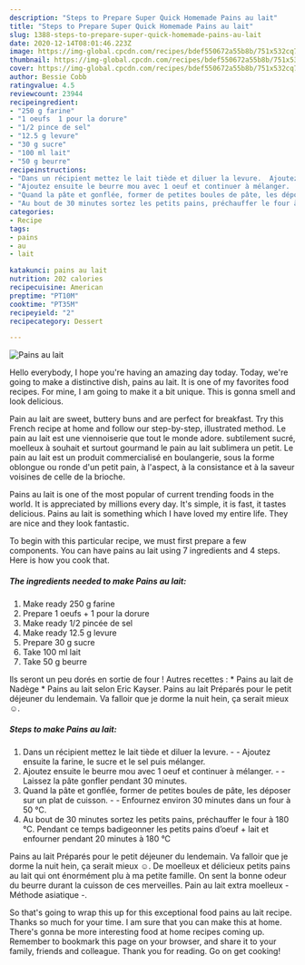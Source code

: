 ```yaml
---
description: "Steps to Prepare Super Quick Homemade Pains au lait"
title: "Steps to Prepare Super Quick Homemade Pains au lait"
slug: 1388-steps-to-prepare-super-quick-homemade-pains-au-lait
date: 2020-12-14T08:01:46.223Z
image: https://img-global.cpcdn.com/recipes/bdef550672a55b8b/751x532cq70/pains-au-lait-photo-principale-de-la-recette.jpg
thumbnail: https://img-global.cpcdn.com/recipes/bdef550672a55b8b/751x532cq70/pains-au-lait-photo-principale-de-la-recette.jpg
cover: https://img-global.cpcdn.com/recipes/bdef550672a55b8b/751x532cq70/pains-au-lait-photo-principale-de-la-recette.jpg
author: Bessie Cobb
ratingvalue: 4.5
reviewcount: 23944
recipeingredient:
- "250 g farine"
- "1 oeufs  1 pour la dorure"
- "1/2 pince de sel"
- "12.5 g levure"
- "30 g sucre"
- "100 ml lait"
- "50 g beurre"
recipeinstructions:
- "Dans un récipient mettez le lait tiède et diluer la levure.  Ajoutez ensuite la farine, le sucre et le sel puis mélanger."
- "Ajoutez ensuite le beurre mou avec 1 oeuf et continuer à mélanger.  Laissez la pâte gonfler pendant 30 minutes."
- "Quand la pâte et gonflée, former de petites boules de pâte, les déposer sur un plat de cuisson.  Enfournez environ 30 minutes dans un four à 50 °C."
- "Au bout de 30 minutes sortez les petits pains, préchauffer le four à 180 °C. Pendant ce temps badigeonner les petits pains d’oeuf + lait et enfourner pendant 20 minutes à 180 °C"
categories:
- Recipe
tags:
- pains
- au
- lait

katakunci: pains au lait 
nutrition: 202 calories
recipecuisine: American
preptime: "PT10M"
cooktime: "PT35M"
recipeyield: "2"
recipecategory: Dessert

---
```



![Pains au lait](https://img-global.cpcdn.com/recipes/bdef550672a55b8b/751x532cq70/pains-au-lait-photo-principale-de-la-recette.jpg)

Hello everybody, I hope you're having an amazing day today. Today, we're going to make a distinctive dish, pains au lait. It is one of my favorites food recipes. For mine, I am going to make it a bit unique. This is gonna smell and look delicious.

Pain au lait are sweet, buttery buns and are perfect for breakfast. Try this French recipe at home and follow our step-by-step, illustrated method. Le pain au lait est une viennoiserie que tout le monde adore. subtilement sucré, moelleux à souhait et surtout gourmand le pain au lait sublimera un petit. Le pain au lait est un produit commercialisé en boulangerie, sous la forme oblongue ou ronde d&#39;un petit pain, à l&#39;aspect, à la consistance et à la saveur voisines de celle de la brioche.

Pains au lait is one of the most popular of current trending foods in the world. It is appreciated by millions every day. It's simple, it is fast, it tastes delicious. Pains au lait is something which I have loved my entire life. They are nice and they look fantastic.


To begin with this particular recipe, we must first prepare a few components. You can have pains au lait using 7 ingredients and 4 steps. Here is how you cook that.

<!--inarticleads1-->

##### The ingredients needed to make Pains au lait:

1. Make ready 250 g farine
1. Prepare 1 oeufs + 1 pour la dorure
1. Make ready 1/2 pincée de sel
1. Make ready 12.5 g levure
1. Prepare 30 g sucre
1. Take 100 ml lait
1. Take 50 g beurre


Ils seront un peu dorés en sortie de four ! Autres recettes : * Pains au lait de Nadège * Pains au lait selon Eric Kayser. Pains au lait Préparés pour le petit déjeuner du lendemain. Va falloir que je dorme la nuit hein, ça serait mieux ☺. 

<!--inarticleads2-->

##### Steps to make Pains au lait:

1. Dans un récipient mettez le lait tiède et diluer la levure. -  - Ajoutez ensuite la farine, le sucre et le sel puis mélanger.
1. Ajoutez ensuite le beurre mou avec 1 oeuf et continuer à mélanger. -  - Laissez la pâte gonfler pendant 30 minutes.
1. Quand la pâte et gonflée, former de petites boules de pâte, les déposer sur un plat de cuisson. -  - Enfournez environ 30 minutes dans un four à 50 °C.
1. Au bout de 30 minutes sortez les petits pains, préchauffer le four à 180 °C. Pendant ce temps badigeonner les petits pains d’oeuf + lait et enfourner pendant 20 minutes à 180 °C


Pains au lait Préparés pour le petit déjeuner du lendemain. Va falloir que je dorme la nuit hein, ça serait mieux ☺. De moelleux et délicieux petits pains au lait qui ont énormément plu à ma petite famille. On sent la bonne odeur du beurre durant la cuisson de ces merveilles. Pain au lait extra moelleux - Méthode asiatique -. 

So that's going to wrap this up for this exceptional food pains au lait recipe. Thanks so much for your time. I am sure that you can make this at home. There's gonna be more interesting food at home recipes coming up. Remember to bookmark this page on your browser, and share it to your family, friends and colleague. Thank you for reading. Go on get cooking!
